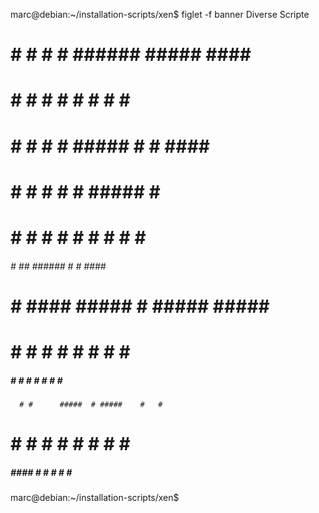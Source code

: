 marc@debian:~/installation-scripts/xen$ figlet -f banner Diverse Scripte
######                                       
#     # # #    # ###### #####   ####  ###### 
#     # # #    # #      #    # #      #      
#     # # #    # #####  #    #  ####  #####  
#     # # #    # #      #####       # #      
#     # #  #  #  #      #   #  #    # #      
######  #   ##   ###### #    #  ####  ###### 
                                             
 #####                                      
#     #  ####  #####  # #####  ##### ###### 
#       #    # #    # # #    #   #   #      
 #####  #      #    # # #    #   #   #####  
      # #      #####  # #####    #   #      
#     # #    # #   #  # #        #   #      
 #####   ####  #    # # #        #   ###### 
                                            
marc@debian:~/installation-scripts/xen$ 
